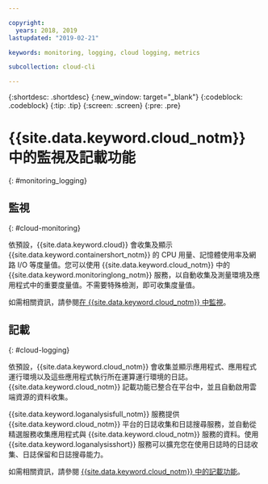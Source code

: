```yaml
---

copyright:
  years: 2018, 2019
lastupdated: "2019-02-21"

keywords: monitoring, logging, cloud logging, metrics

subcollection: cloud-cli

---
```


{:shortdesc: .shortdesc}
{:new_window: target="_blank"}
{:codeblock: .codeblock}
{:tip: .tip}
{:screen: .screen}
{:pre: .pre}

# {{site.data.keyword.cloud_notm}} 中的監視及記載功能
{: #monitoring_logging}

## 監視
{: #cloud-monitoring}

依預設，{{site.data.keyword.cloud}} 會收集及顯示 {{site.data.keyword.containershort_notm}} 的 CPU 用量、記憶體使用率及網路 I/O 等度量值。您可以使用 {{site.data.keyword.cloud_notm}} 中的 {{site.data.keyword.monitoringlong_notm}} 服務，以自動收集及測量環境及應用程式中的重要度量值。不需要特殊檢測，即可收集度量值。

如需相關資訊，請參閱[在 {{site.data.keyword.cloud_notm}} 中監視](/docs/services/cloud-monitoring?topic=cloud-monitoring-monitoring_ov#monitoring_ov)。

## 記載
{: #cloud-logging}

依預設，{{site.data.keyword.cloud_notm}} 會收集並顯示應用程式、應用程式運行環境以及這些應用程式執行所在運算運行環境的日誌。{{site.data.keyword.cloud_notm}} 記載功能已整合在平台中，並且自動啟用雲端資源的資料收集。 

{{site.data.keyword.loganalysisfull_notm}} 服務提供 {{site.data.keyword.cloud_notm}} 平台的日誌收集和日誌搜尋服務，並自動從精選服務收集應用程式與 {{site.data.keyword.cloud_notm}} 服務的資料。使用 {{site.data.keyword.loganalysisshort}} 服務可以擴充您在使用日誌時的日誌收集、日誌保留和日誌搜尋能力。

如需相關資訊，請參閱 [{{site.data.keyword.cloud_notm}} 中的記載功能](/docs/services/CloudLogAnalysis?topic=cloudloganalysis-log_analysis_ov#log_analysis_ov)。
